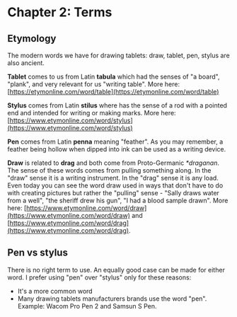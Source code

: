 # Chapter 2: Terms

## Etymology

The modern words we have for drawing tablets: draw, tablet, pen, stylus are also ancient.

**Tablet** comes to us from Latin **tabula** which had the senses of "a board", "plank", and very relevant for us "writing table". More here: [https://etymonline.com/word/table](https://etymonline.com/word/table)

**Stylus** comes from Latin **stilus** where has the sense of a rod with a pointed end and intended for writing or making marks. More here: [https://www.etymonline.com/word/stylus](https://www.etymonline.com/word/stylus)

**Pen** comes from Latin **penna** meaning "feather". As you may remember, a feather being hollow when dipped into ink can be used as a writing device. &#x20;

**Draw** is related to **drag** and both come from Proto-Germanic _\*draganan_. The sense of these words comes from pulling something along. In the "draw" sense it is a writing instrument. In the "drag" sense it is any load. Even today you can see the word draw used in ways that don't have to do with creating pictures but rather the "pulling" sense - "Sally draws water from a well", "the sheriff drew his gun", "I had a blood sample drawn". More here: [https://www.etymonline.com/word/draw](https://www.etymonline.com/word/draw) and [https://www.etymonline.com/word/drag](https://www.etymonline.com/word/drag).

## Pen vs stylus

There is no right term to use. An equally good case can be made for either word. I prefer using "pen" over "stylus" only for these reasons:

* It's a more common word
* Many drawing tablets manufacturers brands use the word "pen". Example: Wacom Pro Pen 2 and Samsun S Pen.&#x20;

